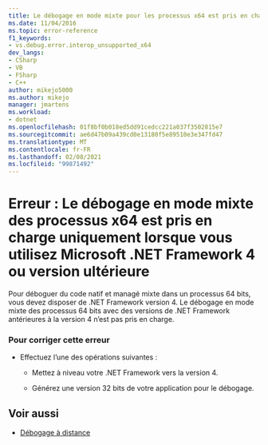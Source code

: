 ```yaml
---
title: Le débogage en mode mixte pour les processus x64 est pris en charge uniquement lors de l’utilisation de Microsoft .NET Framework 4 ou version ultérieure | Microsoft Docs
ms.date: 11/04/2016
ms.topic: error-reference
f1_keywords:
- vs.debug.error.interop_unsupported_x64
dev_langs:
- CSharp
- VB
- FSharp
- C++
author: mikejo5000
ms.author: mikejo
manager: jmartens
ms.workload:
- dotnet
ms.openlocfilehash: 01f8bf0b018ed5dd91cedcc221a037f3502815e7
ms.sourcegitcommit: ae6d47b09a439cd0e13180f5e89510e3e347fd47
ms.translationtype: MT
ms.contentlocale: fr-FR
ms.lasthandoff: 02/08/2021
ms.locfileid: "99871492"
---
```

# <a name="error-mixed-mode-debugging-for-x64-processes-is-supported-only-when-using-microsoft-net-framework-4-or-greater"></a>Erreur : Le débogage en mode mixte des processus x64 est pris en charge uniquement lorsque vous utilisez Microsoft .NET Framework 4 ou version ultérieure
Pour déboguer du code natif et managé mixte dans un processus 64 bits, vous devez disposer de .NET Framework version 4. Le débogage en mode mixte des processus 64 bits avec des versions de .NET Framework antérieures à la version 4 n’est pas pris en charge.

### <a name="to-correct-this-error"></a>Pour corriger cette erreur

- Effectuez l’une des opérations suivantes :

  - Mettez à niveau votre .NET Framework vers la version 4.

  - Générez une version 32 bits de votre application pour le débogage.

## <a name="see-also"></a>Voir aussi
- [Débogage à distance](../debugger/remote-debugging.md)
